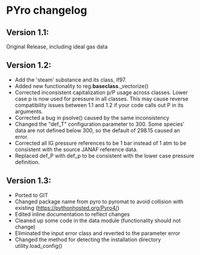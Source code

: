 # PYro changelog

## Version 1.1: 
Original Release, including ideal gas data

## Version 1.2: 
- Add the 'steam' substance and its class, if97.
- Added new functionality to reg.__baseclass__._vectorize()
- Corrected inconsistent capitalization p/P usage across classes.  Lower case p is now used for pressure in all classes.  This may cause reverse compatibility issues between 1.1 and 1.2 if your code calls out P in its arguments.
- Corrected a bug in psolve() caused by the same inconsistency
- Changed the "def_T" configuration parameter to 300. Some species' data are not defined below 300, so the default of 298.15 caused an error.
- Corrected all IG pressure references to be 1 bar instead of 1 atm to be consistent with the source JANAF reference data.
- Replaced def_P with def_p to be consistent with the lower case pressure definition.

## Version 1.3:
- Ported to GIT
- Changed package name from pyro to pyromat to avoid collision with existing (https://pythonhosted.org/Pyro4/)
- Edited inline documentation to reflect changes
- Cleaned up some code in the data module (functionality should not change)
- Eliminated the input error class and reverted to the parameter error
- Changed the method for detecting the installation directory utility.load_config()


